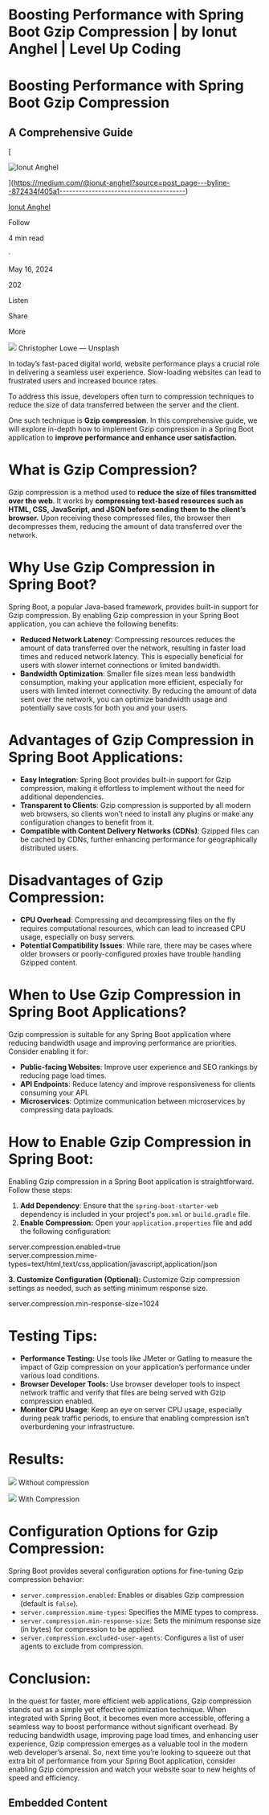 # Boosting Performance with Spring Boot Gzip Compression | by Ionut Anghel | Level Up Coding

# Boosting Performance with Spring Boot G**zip Compression**

## A Comprehensive Guide

[

![Ionut Anghel](https://miro.medium.com/v2/resize:fill:64:64/1*Rie1ppKcKx8SyrhbfPdUGg.jpeg)





](https://medium.com/@ionut-anghel?source=post_page---byline--872434f405a1---------------------------------------)

[Ionut Anghel](https://medium.com/@ionut-anghel?source=post_page---byline--872434f405a1---------------------------------------)

Follow

4 min read

·

May 16, 2024

202

Listen

Share

More

![](https://miro.medium.com/v2/resize:fit:875/0*YkqjKLpHZRSeAPIe)
Christopher Lowe — Unsplash

In today’s fast-paced digital world, website performance plays a crucial role in delivering a seamless user experience. Slow-loading websites can lead to frustrated users and increased bounce rates.

To address this issue, developers often turn to compression techniques to reduce the size of data transferred between the server and the client.

One such technique is **Gzip compression**. In this comprehensive guide, we will explore in-depth how to implement Gzip compression in a Spring Boot application to **improve performance and enhance user satisfaction.**

# What is Gzip Compression?

Gzip compression is a method used to **reduce the size of files transmitted over the web**. It works by **compressing text-based resources such as HTML, CSS, JavaScript, and JSON before sending them to the client’s browser.** Upon receiving these compressed files, the browser then decompresses them, reducing the amount of data transferred over the network.

# Why Use Gzip Compression in Spring Boot?

Spring Boot, a popular Java-based framework, provides built-in support for Gzip compression. By enabling Gzip compression in your Spring Boot application, you can achieve the following benefits:

-   **Reduced Network Latency**: Compressing resources reduces the amount of data transferred over the network, resulting in faster load times and reduced network latency. This is especially beneficial for users with slower internet connections or limited bandwidth.
-   **Bandwidth Optimization**: Smaller file sizes mean less bandwidth consumption, making your application more efficient, especially for users with limited internet connectivity. By reducing the amount of data sent over the network, you can optimize bandwidth usage and potentially save costs for both you and your users.

# Advantages of Gzip Compression in Spring Boot Applications:

-   **Easy Integration**: Spring Boot provides built-in support for Gzip compression, making it effortless to implement without the need for additional dependencies.
-   **Transparent to Clients**: Gzip compression is supported by all modern web browsers, so clients won’t need to install any plugins or make any configuration changes to benefit from it.
-   **Compatible with Content Delivery Networks (CDNs)**: Gzipped files can be cached by CDNs, further enhancing performance for geographically distributed users.

# Disadvantages of Gzip Compression:

-   **CPU Overhead**: Compressing and decompressing files on the fly requires computational resources, which can lead to increased CPU usage, especially on busy servers.
-   **Potential Compatibility Issues**: While rare, there may be cases where older browsers or poorly-configured proxies have trouble handling Gzipped content.

# When to Use Gzip Compression in Spring Boot Applications?

Gzip compression is suitable for any Spring Boot application where reducing bandwidth usage and improving performance are priorities. Consider enabling it for:

-   **Public-facing Websites**: Improve user experience and SEO rankings by reducing page load times.
-   **API Endpoints**: Reduce latency and improve responsiveness for clients consuming your API.
-   **Microservices**: Optimize communication between microservices by compressing data payloads.

# How to Enable Gzip Compression in Spring Boot:

Enabling Gzip compression in a Spring Boot application is straightforward. Follow these steps:

1.  **Add Dependency**: Ensure that the `spring-boot-starter-web` dependency is included in your project's `pom.xml` or `build.gradle` file.
2.  **Enable Compression:** Open your `application.properties` file and add the following configuration:

server.compression.enabled=true  
server.compression.mime-types=text/html,text/css,application/javascript,application/json

**3\. Customize Configuration (Optional):** Customize Gzip compression settings as needed, such as setting minimum response size.

server.compression.min-response-size\=1024

# Testing Tips:

-   **Performance Testing:** Use tools like JMeter or Gatling to measure the impact of Gzip compression on your application’s performance under various load conditions.
-   **Browser Developer Tools:** Use browser developer tools to inspect network traffic and verify that files are being served with Gzip compression enabled.
-   **Monitor CPU Usage**: Keep an eye on server CPU usage, especially during peak traffic periods, to ensure that enabling compression isn’t overburdening your infrastructure.

# Results:

![](https://miro.medium.com/v2/resize:fit:875/1*hw89GvJHAJ-9y67wDpNODw.png)
Without compression

![](https://miro.medium.com/v2/resize:fit:875/1*9ndG3-ywVc3A3imlAHSsBA.png)
With Compression

# Configuration Options for Gzip Compression:

Spring Boot provides several configuration options for fine-tuning Gzip compression behavior:

-   `server.compression.enabled`: Enables or disables Gzip compression (default is `false`).
-   `server.compression.mime-types`: Specifies the MIME types to compress.
-   `server.compression.min-response-size`: Sets the minimum response size (in bytes) for compression to be applied.
-   `server.compression.excluded-user-agents`: Configures a list of user agents to exclude from compression.

# Conclusion:

In the quest for faster, more efficient web applications, Gzip compression stands out as a simple yet effective optimization technique. When integrated with Spring Boot, it becomes even more accessible, offering a seamless way to boost performance without significant overhead. By reducing bandwidth usage, improving page load times, and enhancing user experience, Gzip compression emerges as a valuable tool in the modern web developer’s arsenal. So, next time you’re looking to squeeze out that extra bit of performance from your Spring Boot application, consider enabling Gzip compression and watch your website soar to new heights of speed and efficiency.

## Embedded Content